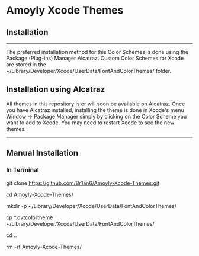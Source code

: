 # Amoyly Xcode Themes

## Installation
***
The preferred installation method for this Color Schemes is done using the Package (Plug-ins) Manager Alcatraz. Custom Color Schemes for Xcode are stored in the ~/Library/Developer/Xcode/UserData/FontAndColorThemes/ folder.

## Installation using Alcatraz

All themes in this repository is or will soon be available on Alcatraz. Once you have Alcatraz installed, installing the theme is done in Xcode's menu Window -> Package Manager simply by clicking on the Color Scheme you want to add to Xcode. You may need to restart Xcode to see the new themes.
***
## Manual Installation

### In Terminal

git clone https://github.com/Br1an6/Amoyly-Xcode-Themes.git

cd Amoyly-Xcode-Themes/

mkdir -p ~/Library/Developer/Xcode/UserData/FontAndColorThemes/

cp *.dvtcolortheme ~/Library/Developer/Xcode/UserData/FontAndColorThemes/

cd ..

rm -rf Amoyly-Xcode-Themes/

